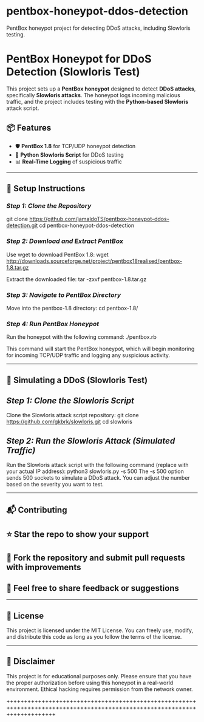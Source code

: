 # pentbox-honeypot-ddos-detection
PentBox honeypot project for detecting DDoS attacks, including Slowloris testing.
# PentBox Honeypot for DDoS Detection (Slowloris Test)

This project sets up a **PentBox honeypot** designed to detect **DDoS attacks**, specifically **Slowloris attacks**. The honeypot logs incoming malicious traffic, and the project includes testing with the **Python-based Slowloris** attack script.

## 📦 Features
- 🛡️ **PentBox 1.8** for TCP/UDP honeypot detection  
- 🐍 **Python Slowloris Script** for DDoS testing  
- 📊 **Real-Time Logging** of suspicious traffic  

---

## 🚀 Setup Instructions

### *Step 1: Clone the Repository*

git clone https://github.com/jamaldoTS/pentbox-honeypot-ddos-detection.git
cd pentbox-honeypot-ddos-detection

### *Step 2: Download and Extract PentBox*

Use wget to download PentBox 1.8:
wget http://downloads.sourceforge.net/project/pentbox18realised/pentbox-1.8.tar.gz

Extract the downloaded file:
tar -zxvf pentbox-1.8.tar.gz

### *Step 3: Navigate to PentBox Directory*

Move into the pentbox-1.8 directory:
cd pentbox-1.8/

### *Step 4: Run PentBox Honeypot*

Run the honeypot with the following command:
./pentbox.rb

This command will start the PentBox honeypot, which will begin monitoring for incoming TCP/UDP traffic and logging any suspicious activity.

--------------------------------------------------------------------------------------------------------------------------

## 🎯 Simulating a DDoS (Slowloris Test)

## *Step 1: Clone the Slowloris Script*

Clone the Slowloris attack script repository:
git clone https://github.com/gkbrk/slowloris.git
cd slowloris

## *Step 2: Run the Slowloris Attack (Simulated Traffic)*

Run the Slowloris attack script with the following command (replace <your-ip-address> with your actual IP address):
python3 slowloris.py <your-ip-address> -s 500
The -s 500 option sends 500 sockets to simulate a DDoS attack. You can adjust the number based on the severity you want to test.


--------------------------------------------------------------------------------------------------------------------------

## 📬 Contributing

## ⭐ Star the repo to show your support

## 🍴 Fork the repository and submit pull requests with improvements

## 💬 Feel free to share feedback or suggestions 

-------------------------------------------------------------------------------------------------------------------------

## 📄 License

This project is licensed under the MIT License. You can freely use, modify, and distribute this code as long as you follow the terms of the license.

--------------------------------------------------------------------------------------------------------------------------
## 📢 Disclaimer

This project is for educational purposes only. Please ensure that you have the proper authorization before using this honeypot in a real-world environment. Ethical hacking requires permission from the network owner.

++++++++++++++++++++++++++++++++++++++++++++++++++++++++++++++++++++++++++++++++++++++++++++++++++++++++++++++++++++++++++
